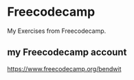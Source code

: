 # Freecodecamp

My Exercises from Freecodecamp.

## my Freecodecamp account
https://www.freecodecamp.org/bendwit